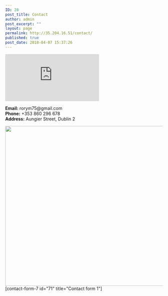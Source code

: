 ```yaml
---
ID: 28
post_title: Contact
author: admin
post_excerpt: ""
layout: page
permalink: http://35.204.16.51/contact/
published: true
post_date: 2018-04-07 15:37:26
---
```

<iframe frameborder="0" scrolling="no" marginheight="0" marginwidth="0" src="https://maps.google.com/maps?q=Aungier%20Street%2C%20Dublin%202&amp;t=m&amp;z=17&amp;output=embed&amp;iwloc=near" aria-label="Aungier Street, Dublin 2"></iframe>		
		<p><strong>Email:</strong> rorym75@gmail.com<br /><strong>Phone:</strong> +353 860 296 678<br /><strong>Address:</strong> Aungier Street, Dublin 2</p>		
										<img width="768" height="510" src="http://35.204.16.51/wp-content/uploads/2018/04/Computer-768x510.jpg" alt="" srcset="http://35.204.16.51/wp-content/uploads/2018/04/Computer-768x510.jpg 768w, http://35.204.16.51/wp-content/uploads/2018/04/Computer-300x199.jpg 300w, http://35.204.16.51/wp-content/uploads/2018/04/Computer-1024x681.jpg 1024w" sizes="(max-width: 768px) 100vw, 768px" />											
		[contact-form-7 id="71" title="Contact form 1"]
<!--You need to download contact form 7 for this part to show properly-->